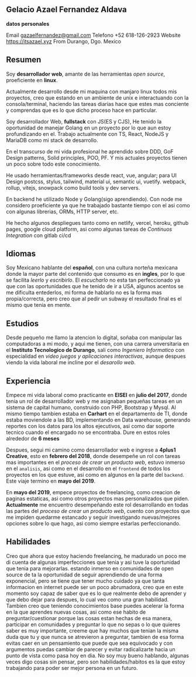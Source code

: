 ## Gelacio Azael Fernandez Aldava

**datos personales**

Email       gazaelfernandez@gmail.com
Telefono    +52 618-126-2923
Website     https://itsazael.xyz
From        Durango, Dgo. Mexico

## Resumen

Soy **desarrollador web**, amante de las herramientas *open source*, proeficiente en **linux**.

Actualmente desarrollo desde mi maquina con manjaro linux todos mis proyectos, creo que estando en un ambiente de unix e interactuando con la consola/terminal, haciendo las tareas diarias hace que estes mas conciente y comprendas que es lo que dicho proceso hace en particular.

Soy desarrollador Web, **fullstack** con JS(ES y CJS), He tenido la oportunidad de manejar Golang en un proyecto por lo que aun estoy profundizando en el. Trabajo actualmente con TS, React, NodeJS y MariaDB como mi stack de desarrollo.

En el transcurso de mi vida profesional he aprendido sobre DDD, GoF Design patterns, Solid principles, POO, PF. Y mis actuales proyectos tienen un poco sobre todo este conocimiento.

He usado herramientas/frameworks desde react, vue, angular; para UI Design postcss, stylus, tailwind, material ui, semantic ui, vuetify. webpack, rollup, vitejs, snowpack como build tools y dev servers.

En backend he utilizado Node y Golang(sigo aprendiendo). Con node me considero proeficiente ya que he trabajado bastante tiempo con el asi como con algunas librerias, ORMs, HTTP server, etc. 

He hecho algunos despliegues tanto como en netlify, vercel, heroku, github pages, google cloud platform, asi como algunas tareas de *Continuos Integration* con gitlab ci/cd

## Idiomas

Soy Mexicano hablante del **español**, con una cultura norteña mexicana donde la mayor parte del contenido que consumo es en **ingles**, por lo que se facilita *leerlo* y *escribirlo*. El *escucharlo* no esta tan perfeccionado ya que con las oportunidades que he tenido de ir a USA, algunos acentos se me dificulta entederlos, mi forma de hablarlo no es la forma mas propia/correcta, pero creo que al pedir un subway el resultado final es el mismo que tenia en mente.

## Estudios

Desde pequeño me llamo la atencion lo digital, soñaba con manipular las computadoras a mi modo, y aqui me tienen, con una carrera unversitaria en el **Instituto Tecnologico de Durango**, sali como *Ingeniero Informatico* con especialidad en *video juegos y aplicaciones interactivas*, aunque despues viendo la vida laboral me incline por el *desarollo web*.

## Experiencia

Empece mi vida laboral como practicante en **EISEI** en **julio del 2017**, donde tenia un rol de desarrollador web y me asignaban pequeñas tareas en un sistema de capital humano, construido con PHP, Bootstrap y Mysql. Al mismo tiempo tambien estaba en **Carhart** en el departamento de TI, donde estaba moviendole a las BD, implementando en Data warehouse, generando reportes con los datos para los altos ejecutivos, asi como dar soporte tecnico cuando el encargado no se encontraba. Dure en estos roles alrededor de **6 meses**

Despues, segui mi camino como desarrollador web e ingrese a **4plus1 Creative**, esto en **febrero del 2018**, donde desempeñe un rol con tareas mas importantes en el *proceso de crear un producto web*, estuvo inmerso en el `analisis`, asi como en el desarrollo en el `frontend` de todos los proyectos en los que estuve, asi como en algunos en la parte del `backend`. Este viaje termino en **mayo del 2019**.

En **mayo del 2019**, empece proyectos de freelancing, como creacion de paginas estaticas, asi como otros proyectos mas personalizados que piden. **Actualmente** me encuentro desempeñando este rol desarrollando en todas las partes del *proceso de crear un producto web*, cuento con proyectos que me impiden quedarme estancado y seguir investigando nuevas/mejores opciones sobre lo que hago, asi como siempre estarlas perfeccionando.

## Habilidades

Creo que ahora que estoy haciendo freelancing, he madurado un poco me di cuenta de algunas imperfecciones que tenia y asi tuve la oportunidad que tenia para mejorarlas. estando inmerso en comunidades de open source de ta la oportunidad de seguir aprendiendo de una forma exponencial, pero se tiene que tener mucho cuidado ya que tanta informacion en internet puede ser un poco abrumadora, creo que en este momento soy capaz de saber que es lo que realmente debo de aprender  y que debo dejar para despues, lo cual veo como una gran habilidad. Tambien creo que teniendo conocimientos base puedes acelerar la forma en la que aprendes nuevas cosas, asi como ese habito de preguntar/cuestionar porque las cosas estan hechas de esa manera, participar en comunidades y preguntar lo que no sepas o lo que quieres saber es muy importante, creeme que hay muchos que tenian la misma duda que tu y que nunca se atrevieron a preguntar, tambien de esa forma evitas caer en un pensamiento que puede que sea equivocado y con argumentos puedas cambiar de parecer y evitar radicalizarte hacia un punto de vista como pasa hoy en dia. No soy muy bueno hablando, algunas veces digo cosas sin pensar, pero son habilidades/habitos es la que estoy trabajando para poder ser mejor persona en un futuro.  